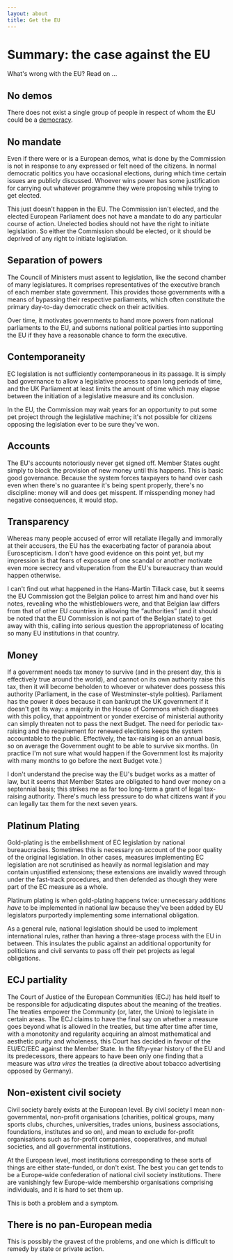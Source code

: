 ```yaml
---
layout: about
title: Get the EU
---
```


Summary: the case against the EU
================================

What's wrong with the EU? Read on ...

No demos
--------

There does not exist a single group of people in respect of whom the
EU could be a [democracy](democracy.html).

No mandate
----------

Even if there were or is a European demos, what is done by the
Commission is not in response to any expressed or felt need of the
citizens. In normal democratic politics you have occasional elections,
during which time certain issues are publicly discussed. Whoever wins
power has some justification for carrying out whatever programme they
were proposing while trying to get elected.

This just doesn't happen in the EU. The Commission isn't elected, and
the elected European Parliament does not have a mandate to do any
particular course of action. Unelected bodies should not have the
right to initiate legislation. So either the Commission should be
elected, or it should be deprived of any right to initiate
legislation.

Separation of powers
--------------------

The Council of Ministers must assent to legislation, like the second
chamber of many legislatures. It comprises representatives of the
executive branch of each member state government. This provides those
governments with a means of bypassing their respective parliaments,
which often constitute the primary day-to-day democratic check on
their activities.

Over time, it motivates governments to hand more powers from national
parliaments to the EU, and suborns national political parties into
supporting the EU if they have a reasonable chance to form the
executive.

Contemporaneity
---------------

EC legislation is not sufficiently contemporaneous in its passage. It
is simply bad governance to allow a legislative process to span long
periods of time, and the UK Parliament at least limits the amount of
time which may elapse between the initiation of a legislative measure
and its conclusion.

In the EU, the Commission may wait years for an opportunity to put
some pet project through the legislative machine; it's not possible
for citizens opposing the legislation ever to be sure they've won.

Accounts
--------

The EU's accounts notoriously never get signed off. Member States
ought simply to block the provision of new money until this
happens. This is basic good governance. Because the system forces
taxpayers to hand over cash even when there's no guarantee it's being
spent properly, there's no discipline: money will and does get
misspent. If misspending money had negative consequences, it would
stop.

Transparency
------------

Whereas many people accused of error will retaliate illegally and
immorally at their accusers, the EU has the exacerbating factor of
paranoia about Euroscepticism. I don't have good evidence on this
point yet, but my impression is that fears of exposure of one scandal
or another motivate even more secrecy and vituperation from the EU's
bureaucracy than would happen otherwise.

I can't find out what happened in the Hans-Martin Tillack case, but it
seems the EU Commission got the Belgian police to arrest him and hand
over his notes, revealing who the whistleblowers were, and that
Belgian law differs from that of other EU countries in allowing the
&#8220;authorities&#8221; (and it should be noted that the EU
Commission is not part of the Belgian state) to get away with this,
calling into serious question the appropriateness of locating so many
EU institutions in that country.

Money
-----

If a government needs tax money to survive (and in the present day,
this is effectively true around the world), and cannot on its own
authority raise this tax, then it will become beholden to whoever or
whatever does possess this authority (Parliament, in the case of
Westminster-style polities). Parliament has the power it does because
it can bankrupt the UK government if it doesn't get its way: a
majority in the House of Commons which disagrees with this policy,
that appointment or yonder exercise of ministerial authority can
simply threaten not to pass the next Budget. The need for periodic
tax-raising and the requirement for renewed elections keeps the system
accountable to the public. Effectively, the tax-raising is on an
annual basis, so on average the Government ought to be able to survive
six months. (In practice I'm not sure what would happen if the
Government lost its majority with many months to go before the next
Budget vote.)

I don't understand the precise way the EU's budget works as a matter
of law, but it seems that Member States are obligated to hand over
money on a septennial basis; this strikes me as far too long-term a
grant of legal tax-raising authority. There's much less pressure to do
what citizens want if you can legally tax them for the next seven
years.

Platinum Plating
----------------

Gold-plating is the embellishment of EC legislation by national
bureaucracies. Sometimes this is necessary on account of the poor
quality of the original legislation. In other cases, measures
implementing EC legislation are not scrutinised as heavily as normal
legislation and may contain unjustified extensions; these extensions
are invalidly waved through under the fast-track procedures, and then
defended as though they were part of the EC measure as a whole.

Platinum plating is when gold-plating happens twice: unnecessary
additions *have* to be implemented in national law because they've
been added by EU legislators purportedly implementing some
international obligation.

As a general rule, national legislation should be used to implement
international rules, rather than having a three-stage process with the
EU in between. This insulates the public against an additional
opportunity for politicians and civil servants to pass off their pet
projects as legal obligations.

ECJ partiality
--------------

The Court of Justice of the European Communities (ECJ) has held itself
to be responsible for adjudicating disputes about the meaning of the
treaties. The treaties empower the Community (or, later, the Union) to
legislate in certain areas. The ECJ claims to have the final say on
whether a measure goes beyond what is allowed in the treaties, but
time after time after time, with a monotonity and regularity acquiring
an almost mathematical and aesthetic purity and wholeness, this Court
has decided in favour of the EU/EC/EEC against the Member State. In
the fifty-year history of the EU and its predecessors, there appears
to have been only one finding that a measure was *ultra vires* the
treaties (a directive about tobacco advertising opposed by Germany).

Non-existent civil society
--------------------------

Civil society barely exists at the European level. By civil society I
mean non-governmental, non-profit organisations (charities, political
groups, many sports clubs, churches, universities, trades unions,
business associations, foundations, institutes and so on), and mean to
exclude for-profit organisations such as for-profit companies,
cooperatives, and mutual societies, and all governmental institutions.

At the European level, most institutions corresponding to these sorts
of things are either state-funded, or don't exist. The best you can
get tends to be a Europe-wide confederation of national civil society
institutions. There are vanishingly few Europe-wide membership
organisations comprising individuals, and it is hard to set them up.

This is both a problem and a symptom.

There is no pan-European media
------------------------------

This is possibly the gravest of the problems, and one which is
difficult to remedy by state or private action.



